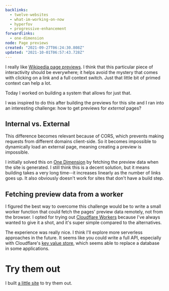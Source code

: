```yaml
---
backlinks:
  - twelve-websites
  - what-im-working-on-now
  - hyperfov
  - progressive-enhancement
forwardlinks:
  - one-dimension
node: Page previews
created: "2021-09-27T06:24:30.808Z"
updated: "2021-10-01T06:57:43.728Z"
---
```


I really like [Wikipedia page previews](https://diff.wikimedia.org/2018/04/18/how-we-designed-page-previews-for-wikipedia/). I think that this particular piece of interactivity should be everywhere; it helps avoid the mystery that comes with clicking on a link and a full context switch. Just that little bit of primed context can help a lot.

Today I worked on building a system that allows for just that.

I was inspired to do this after building the previews for this site and I ran into an interesting challenge: how to get previews for _external_ pages?

## Internal vs. External

This difference becomes relevant because of CORS, which prevents making requests from different domains client-side. So it becomes impossible to dynamically load an external page, meaning creating a preview is impossible.

I initially solved this on [One Dimension](one-dimension.md) by fetching the preview data when the site is generated. I still think this is a decent solution, but it means building takes a very long time--it increases linearly as the number of links goes up. It also obviously doesn't work for sites that don't have a build step.

## Fetching preview data from a worker

I figured the best way to overcome this challenge would be to write a small worker function that could fetch the pages' preview data remotely, not from the browser. I opted for trying out [Cloudflare Workers](https://workers.cloudflare.com/) because I've always wanted to give it a shot, and it's super simple compared to the alternatives.

The experience was really nice. I think I'll explore more serverless approaches in the future. It seems like you could write a full API, especially with Cloudflare's [key value store](https://www.cloudflare.com/products/workers-kv/), which seems able to replace a database in some applications.

# Try them out

I built [a little site](https://previews.hyperfov.com) to try them out.
